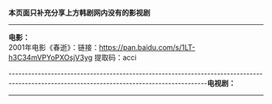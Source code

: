 **本页面只补充分享上方韩剧网内没有的影视剧**       

-------------------------------------------------------------------------------------------------------------------------------------------
**电影：**       
2001年电影《春逝》：链接：https://pan.baidu.com/s/1LT-h3C34mVPYoPXOsjV3yg 提取码：acci        



-------------------------------------------------------------------------------------------------------------------------------------------**电视剧：**

-------------------------------------------------------------------------------------------------------------------------------------------

